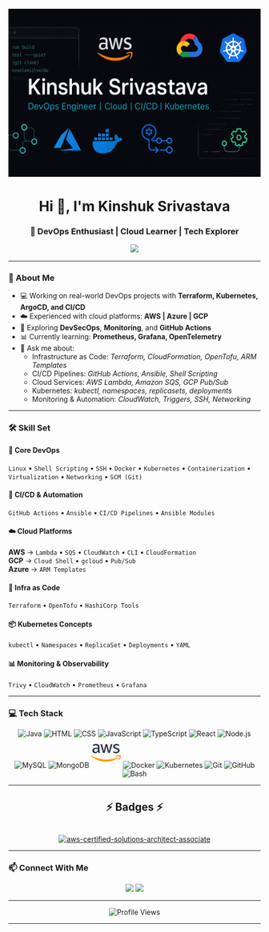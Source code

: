<p align="center">
  <img src="banner.png" alt="Kinshuk Srivastava - DevOps Engineer" />
</p>



<h1 align="center">Hi 👋, I'm Kinshuk Srivastava</h1>
<h3 align="center">🚀 DevOps Enthusiast | Cloud Learner | Tech Explorer</h3>

<p align="center">
  <img src="https://readme-typing-svg.herokuapp.com?center=true&lines=Always+learning+new+techs;Passionate+about+DevOps+%26+Cloud;I+break+things+to+fix+them+better!" />
</p>

---

### 🌟 About Me

- 💻 Working on real-world DevOps projects with **Terraform, Kubernetes, ArgoCD, and CI/CD**
- ☁️ Experienced with cloud platforms: **AWS | Azure | GCP**
- 🔐 Exploring **DevSecOps**, **Monitoring**, and **GitHub Actions**
- 📊 Currently learning: **Prometheus, Grafana, OpenTelemetry**
- 💬 Ask me about:
  - Infrastructure as Code: *Terraform, CloudFormation, OpenTofu, ARM Templates*
  - CI/CD Pipelines: *GitHub Actions, Ansible, Shell Scripting*
  - Cloud Services: *AWS Lambda, Amazon SQS, GCP Pub/Sub*
  - Kubernetes: *kubectl, namespaces, replicasets, deployments*
  - Monitoring & Automation: *CloudWatch, Triggers, SSH, Networking*

---

### 🛠️ Skill Set

#### 🔧 Core DevOps
`Linux` • `Shell Scripting` • `SSH` • `Docker` • `Kubernetes` • `Containerization` • `Virtualization` • `Networking` • `SCM (Git)`

#### 🔁 CI/CD & Automation
`GitHub Actions` • `Ansible` • `CI/CD Pipelines` • `Ansible Modules`

#### ☁️ Cloud Platforms
**AWS** → `Lambda` • `SQS` • `CloudWatch` • `CLI` • `CloudFormation`  
**GCP** → `Cloud Shell` • `gcloud` • `Pub/Sub`  
**Azure** → `ARM Templates`

#### 🧰 Infra as Code
`Terraform` • `OpenTofu` • `HashiCorp Tools`

#### 📦 Kubernetes Concepts
`kubectl` • `Namespaces` • `ReplicaSet` • `Deployments` • `YAML`

#### 📊 Monitoring & Observability
`Trivy` • `CloudWatch` • `Prometheus` • `Grafana`

---

### 💻 Tech Stack

<p align="center">
  <img src="https://cdn.jsdelivr.net/gh/devicons/devicon/icons/java/java-original.svg" width="40" height="40" alt="Java"/>
  <img src="https://cdn.jsdelivr.net/gh/devicons/devicon/icons/html5/html5-original.svg" width="40" height="40" alt="HTML"/>
  <img src="https://cdn.jsdelivr.net/gh/devicons/devicon/icons/css3/css3-original.svg" width="40" height="40" alt="CSS"/>
  <img src="https://cdn.jsdelivr.net/gh/devicons/devicon/icons/javascript/javascript-original.svg" width="40" height="40" alt="JavaScript"/>
  <img src="https://cdn.jsdelivr.net/gh/devicons/devicon/icons/typescript/typescript-original.svg" width="40" height="40" alt="TypeScript"/>
  <img src="https://cdn.jsdelivr.net/gh/devicons/devicon/icons/react/react-original.svg" width="40" height="40" alt="React"/>
  <img src="https://cdn.jsdelivr.net/gh/devicons/devicon/icons/nodejs/nodejs-original.svg" width="40" height="40" alt="Node.js"/>
  <img src="https://cdn.jsdelivr.net/gh/devicons/devicon/icons/mysql/mysql-original-wordmark.svg" width="40" height="40" alt="MySQL"/>
  <img src="https://cdn.jsdelivr.net/gh/devicons/devicon/icons/mongodb/mongodb-original.svg" width="40" height="40" alt="MongoDB"/>
  <img src="https://raw.githubusercontent.com/devicons/devicon/master/icons/amazonwebservices/amazonwebservices-original-wordmark.svg" width="60" alt="AWS"/>
  <img src="https://cdn.jsdelivr.net/gh/devicons/devicon/icons/docker/docker-original.svg" width="40" height="40" alt="Docker"/>
  <img src="https://cdn.jsdelivr.net/gh/devicons/devicon/icons/kubernetes/kubernetes-plain.svg" width="40" height="40" alt="Kubernetes"/>
  <img src="https://cdn.jsdelivr.net/gh/devicons/devicon/icons/git/git-original.svg" width="40" height="40" alt="Git"/>
  <img src="https://cdn.jsdelivr.net/gh/devicons/devicon/icons/github/github-original.svg" width="40" height="40" alt="GitHub"/>
  <img src="https://cdn.jsdelivr.net/gh/devicons/devicon/icons/bash/bash-original.svg" width="40" height="40" alt="Bash"/>
</p>

---

<h2 align="center">⚡ Badges ⚡</h2>
<br>
    
<div align="center">
  <a href="https://www.credly.com/badges/7cedd2c5-3eb0-435c-b455-9291dc8e95a0/public_url">
    <img src="https://github.com/user-attachments/assets/37f1b3de-a345-4259-a242-ce3e186289d8" alt="aws-certified-solutions-architect-associate" width="300" height="300"/>
  </a>
</div>

---

### 📫 Connect With Me

<p align="center">
  <a href="https://www.linkedin.com/in/kinshuk-srivastava-57932a241/"><img src="https://img.shields.io/badge/LinkedIn-blue?style=for-the-badge&logo=linkedin" /></a>
  <a href="mailto:kinshuksriv9191@gmail.com"><img src="https://img.shields.io/badge/Gmail-D14836?style=for-the-badge&logo=gmail&logoColor=white" /></a>
</p>

---

<p align="center">
  <img src="https://komarev.com/ghpvc/?username=kinshuksrivastava&label=Profile+Views&color=0e75b6&style=flat" alt="Profile Views" />
</p>

---

